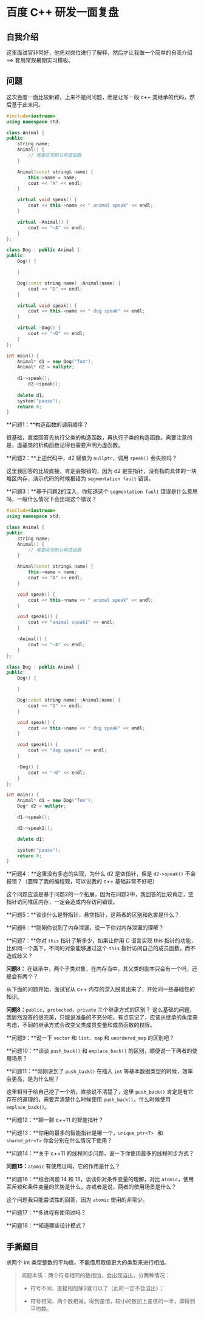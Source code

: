 # 百度 C++ 研发一面复盘

## 自我介绍

这里面试官非常好，他先对岗位进行了解释，然后才让我做一个简单的自我介绍 ==> 套用常规暑期实习模板。

## 问题

这次百度一面比较新颖，上来不是问问题，而是让写一段 c++ 类继承的代码，然后基于此来问。

```c++
#include<iostream>
using namespace std;

class Animal {
public:
    string name;
    Animal() {
        // 需要实现默认构造函数
    }

    Animal(const string& name) {
        this->name = name;
        cout << "A" << endl;
    }

    virtual void speak() {
        cout << this->name << " animal speak" << endl;
    }

    virtual ~Animal() {
        cout << "~A" << endl;
    }
};

class Dog : public Animal {
public:
    Dog() {

    }

    Dog(const string name) :Animal(name) {
        cout << "D" << endl;
    }

    virtual void speak() {
        cout << this->name << " dog speak" << endl;
    }

    virtual ~Dog() {
        cout << "~D" << endl;
    }
};

int main() {
    Animal* d1 = new Dog("Tom");
    Animal* d2 = nullptr;
  	
  	d1->speak();
		d2->speak();
  	
    delete d1;
    system("pause");
    return 0;
}
```

**问题1：**构造函数的调用顺序？

很基础，直接回答先执行父类的构造函数，再执行子类的构造函数。需要注意的是，虚基类的析构函数记得也需要声明为虚函数。



**问题2：**上述代码中，d2 赋值为 `nullptr`，调用 `speak()` 会失败吗？

这里我回答的比较直接，肯定会报错的，因为 d2 是空指针，没有指向具体的一块堆区内存，演示代码的时候报错为 `segmentation fault` 错误。



**问题3：**基于问题2的深入，你知道这个 `segmentation fault` 错误是什么意思吗，一般什么情况下会出现这个错误？



```c++
#include<iostream>
using namespace std;

class Animal {
public:
    string name;
    Animal() {
        // 需要实现默认构造函数
    }

    Animal(const string& name) {
        this->name = name;
        cout << "A" << endl;
    }

    void speak() {
        cout << this->name << " animal speak" << endl;
    }

    void speak1() {
        cout << "animal speak1" << endl;
    }

    ~Animal() {
        cout << "~A" << endl;
    }
};

class Dog : public Animal {
public:
    Dog() {

    }

    Dog(const string name) :Animal(name) {
        cout << "D" << endl;
    }

    void speak() {
        cout << this->name << " dog speak" << endl;
    }

    void speak1() {
        cout << "dog speak1" << endl;
    }

    ~Dog() {
        cout << "~D" << endl;
    }
};

int main() {
    Animal* d1 = new Dog("Tom");
    Dog* d2 = nullptr;

    d1->speak();

    d2->speak1();

    delete d1;

    system("pause");
    return 0;
}
```

**问题4：**这里没有多态的实现，为什么 d2 是空指针，但是 `d2->speak()` 不会报错？（震碎了我的编程观，可以说我的 c++ 基础非常不好吧）

这个问题应该是基于问题2的一个拓展，因为在问题2中，我回答的比较肯定，空指针访问堆区内存，一定会造成内存访问错误。



**问题5：**谈谈什么是野指针，悬空指针，这两者的区别和危害是什么？



**问题6：**刚刚你说到了内存泄漏，说一下你对内存泄漏的理解？



**问题7：**你对 `this` 指针了解多少，如果让你用 C 语言实现 this 指针的功能，比如同一个类下，不同的对象能够通过这个 `this` 指针访问自己的成员函数，而不造成歧义？



**问题8：** 在继承中，两个子类对象，在内存当中，其父类的副本只会有一个吗，还是会有两个？



从下面的问题开始，面试官从 c++ 内存的深入脱离出来了，开始问一些基础性的知识。



**问题8：**`public`，`protected`，`private` 三个继承方式的区别？
这么基础的问题，我居然没答的很完美，只能说准备的不充分吧，有点忘记了，应该从继承的角度来考虑，不同的继承方式会改变父类成员变量和成员函数的权限。



**问题9：**说一下 `vector` 和 `list`、`map` 和 `unordered_map` 的区别吧？



**问题10：**谈谈 `push_back()` 和 `emplace_back()` 的区别，顺便说一下两者的使用场景？



**问题11：**刚刚说到了 `push_back()` 在插入 `int` 等基本数据类型的时候，效率会更高，是为什么呢？

这里相当于给自己挖了一个坑，直接说不清楚了，这里 `push_back()` 肯定是有它存在的道理的，需要弄清楚什么时候使用 `push_back()`，什么时候使用 `emplace_back()`。



**问题12：**聊一聊 c++11 的智能指针？



**问题13：**你用的最多的智能指针是哪一个，`unique_ptr<T> ` 和 `shared_ptr<T>` 你会分别在什么情况下使用？



**问题14：**关于 c++11 的线程同步问题，说一下你使用最多的线程同步方式？



**问题15：**`atomic` 有使用过吗，它的作用是什么？



**问题16：**综合问题 14 和 15，谈谈你对条件变量的理解，对比 `atomic`，使用互斥锁和条件变量的优势是什么，亦或者是说，两者的使用场景是什么？

这个问题我只能尝试性的回答，因为 `atomic` 使用的非常少。



**问题17：**多进程有使用过吗？



**问题18：**知道哪些设计模式？





## 手撕题目

求两个 int 类型整数的平均值，不能借用取值更大的类型来进行相加。

> 问题本质：两个符号相同的数相加，会出现溢出，分两种情况：
>
> - 符号不同，直接相加除2就可以了（此时一定不会溢出）；
>
> - 符号相同，两个数相减，得到差值，较小的数加上差值的一半，即得到平均数。